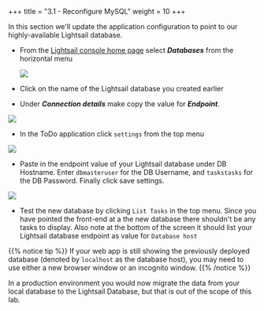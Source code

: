 +++
title = "3.1 - Reconfigure MySQL"
weight = 10
+++

In this section we'll update the application configuration to point to our highly-available Lightsail database. 

* From the <a href="https://lightsail.aws.amazon.com/ls/webapp/home/" target="_blank">Lightsail console home page</a> select ***Databases*** from the horizontal menu

    ![](../../images/databases-menu.jpg?classes=border)

* Click on the name of the Lightsail database you created earlier

* Under ***Connection details*** make copy the value for ***Endpoint***.

![](../../images/endpoint.jpg?classes=border)


* In the ToDo application click `settings` from the top menu


![](../../images/todo_settings.jpg?classes=border)

* Paste in the endpoint value of your Lightsail database under DB Hostname. Enter `dbmasteruser` for the DB Username, and `taskstasks` for the DB Password. Finally click save settings.

![](../../images/save_settings.jpg?classes=border)


* Test the new database by clicking `List Tasks` in the top menu. Since you have pointed the front-end at a the new database there shouldn't be any tasks to display. Also note at the bottom of the screen it should list your Lightsail database endpoint as value for `Database host`

{{% notice tip %}}
If your web app is still showing the previously deployed database (denoted by `localhost` as the database host), you may need to use either a new browser window or an incognito window. 
{{% /notice %}}

In a production environment you would now migrate the data from your local database to the Lightsail Database, but that is out of the scope of this lab. 
